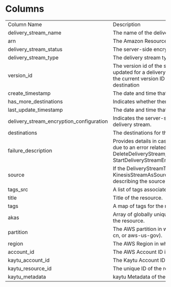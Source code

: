 # Columns  

<table>
	<tr><td>Column Name</td><td>Description</td></tr>
	<tr><td>delivery_stream_name</td><td>The name of the delivery stream.</td></tr>
	<tr><td>arn</td><td>The Amazon Resource Name (ARN) of the delivery stream.</td></tr>
	<tr><td>delivery_stream_status</td><td>The server-side encryption type used on the stream.</td></tr>
	<tr><td>delivery_stream_type</td><td>The delivery stream type.</td></tr>
	<tr><td>version_id</td><td>The version id of the stream. Each time the destination is updated for a delivery stream, the version ID is changed, and the current version ID is required when updating the destination</td></tr>
	<tr><td>create_timestamp</td><td>The date and time that the delivery stream was created.</td></tr>
	<tr><td>has_more_destinations</td><td>Indicates whether there are more destinations available to list.</td></tr>
	<tr><td>last_update_timestamp</td><td>The date and time that the delivery stream was last updated.</td></tr>
	<tr><td>delivery_stream_encryption_configuration</td><td>Indicates the server-side encryption (SSE) status for the delivery stream.</td></tr>
	<tr><td>destinations</td><td>The destinations for the stream.</td></tr>
	<tr><td>failure_description</td><td>Provides details in case one of the following operations fails due to an error related to KMS: CreateDeliveryStream, DeleteDeliveryStream, StartDeliveryStreamEncryption,StopDeliveryStreamEncryption.</td></tr>
	<tr><td>source</td><td>If the DeliveryStreamType parameter is KinesisStreamAsSource, a SourceDescription object describing the source Kinesis data stream.</td></tr>
	<tr><td>tags_src</td><td>A list of tags associated with the delivery stream.</td></tr>
	<tr><td>title</td><td>Title of the resource.</td></tr>
	<tr><td>tags</td><td>A map of tags for the resource.</td></tr>
	<tr><td>akas</td><td>Array of globally unique identifier strings (also known as) for the resource.</td></tr>
	<tr><td>partition</td><td>The AWS partition in which the resource is located (aws, aws-cn, or aws-us-gov).</td></tr>
	<tr><td>region</td><td>The AWS Region in which the resource is located.</td></tr>
	<tr><td>account_id</td><td>The AWS Account ID in which the resource is located.</td></tr>
	<tr><td>kaytu_account_id</td><td>The Kaytu Account ID in which the resource is located.</td></tr>
	<tr><td>kaytu_resource_id</td><td>The unique ID of the resource in Kaytu.</td></tr>
	<tr><td>kaytu_metadata</td><td>kaytu Metadata of the AWS resource.</td></tr>
</table>